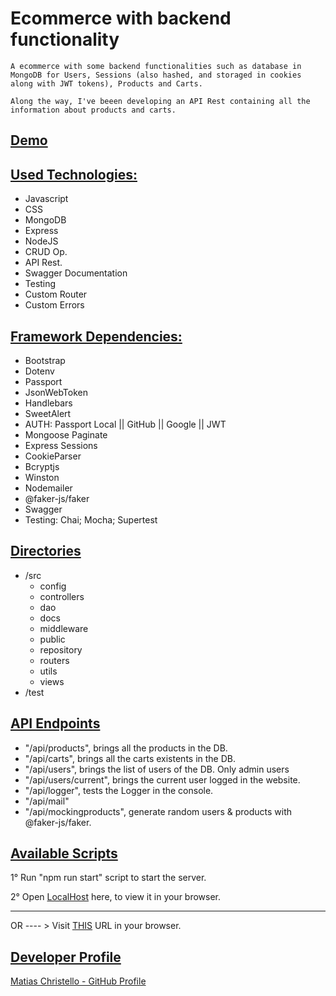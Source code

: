 # Ecommerce with backend functionality

    A ecommerce with some backend functionalities such as database in MongoDB for Users, Sessions (also hashed, and storaged in cookies along with JWT tokens), Products and Carts. 

    Along the way, I've beeen developing an API Rest containing all the information about products and carts.

## <u>Demo</u>

<!-- TODO: Inser GIF DEMO -->




## <u>Used Technologies:</u>
- Javascript
- CSS
- MongoDB
- Express
- NodeJS
- CRUD Op.
- API Rest.
- Swagger Documentation
- Testing 
- Custom Router
- Custom Errors

## <u>Framework Dependencies:</u>
- Bootstrap
- Dotenv
- Passport
- JsonWebToken
- Handlebars
- SweetAlert
- AUTH: Passport Local || GitHub || Google || JWT
- Mongoose Paginate
- Express Sessions
- CookieParser
- Bcryptjs
- Winston
- Nodemailer
- @faker-js/faker
- Swagger
- Testing: Chai; Mocha; Supertest

## <u>Directories</u>
- /src
    - config
    - controllers
    - dao
    - docs
    - middleware
    - public
    - repository
    - routers
    - utils
    - views
- /test

## <u>API Endpoints</u>

- "/api/products", brings all the products in the DB.
- "/api/carts", brings all the carts existents in the DB.
- "/api/users", brings the list of users of the DB. Only admin users
- "/api/users/current", brings the current user logged in the website.
- "/api/logger", tests the Logger in the console.
- "/api/mail"
- "/api/mockingproducts", generate random users & products with @faker-js/faker.


## <u>Available Scripts</u>

1° Run "npm run start" script to start the server.

2° Open [LocalHost](localhost:8080/home) here, to view it in your browser.

-------------------------

OR ---- > Visit [THIS](https://backendpf-production.up.railway.app/home) URL in your browser.

## <u>Developer Profile</u>

[Matias Christello - GitHub Profile](https://github.com/mchristello)